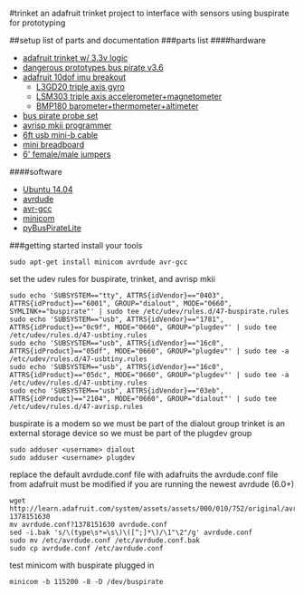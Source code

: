 #trinket
an adafruit trinket project to interface with sensors using buspirate for prototyping

##setup
list of parts and documentation
###parts list
####hardware
* [adafruit trinket w/ 3.3v logic](http://www.adafruit.com/products/1500)
* [dangerous prototypes bus pirate v3.6](http://dangerousprototypes.com/docs/Bus_Pirate)
* [adafruit 10dof imu breakout](https://www.adafruit.com/products/1604)
   * [L3GD20 triple axis gyro](http://www.adafruit.com/products/1032)
   * [LSM303 triple axis accelerometer+magnetometer](http://www.adafruit.com/products/1120)
   * [BMP180 barometer+thermometer+altimeter](http://www.adafruit.com/products/1603)
* [bus pirate probe set](https://www.adafruit.com/products/238)
* [avrisp mkii programmer](http://www.atmel.com/tools/avrispmkii.aspx)
* [6ft usb mini-b cable](https://www.sparkfun.com/products/11301)
* [mini breadboard](https://www.sparkfun.com/products/12044)
* [6' female/male jumpers](https://www.adafruit.com/products/826)

####software
* [Ubuntu 14.04](http://www.ubuntu.com/download/desktop)
* [avrdude](http://www.nongnu.org/avrdude/)
* [avr-gcc](http://gcc.gnu.org/wiki/avr-gcc)
* [minicom](http://en.wikipedia.org/wiki/Minicom)
* [pyBusPirateLite](http://dangerousprototypes.com/docs/Bus_Pirate_Scripting_in_Python)

###getting started
install your tools
```
sudo apt-get install minicom avrdude avr-gcc
```

set the udev rules for buspirate, trinket, and avrisp mkii
```
sudo echo 'SUBSYSTEM=="tty", ATTRS{idVendor}=="0403", ATTRS{idProduct}=="6001", GROUP="dialout", MODE="0660", SYMLINK+="buspirate"' | sudo tee /etc/udev/rules.d/47-buspirate.rules
sudo echo 'SUBSYSTEM=="usb", ATTRS{idVendor}=="1781", ATTRS{idProduct}=="0c9f", MODE="0660", GROUP="plugdev"' | sudo tee /etc/udev/rules.d/47-usbtiny.rules
sudo echo 'SUBSYSTEM=="usb", ATTRS{idVendor}=="16c0", ATTRS{idProduct}=="05df", MODE="0660", GROUP="plugdev"' | sudo tee -a /etc/udev/rules.d/47-usbtiny.rules
sudo echo 'SUBSYSTEM=="usb", ATTRS{idVendor}=="16c0", ATTRS{idProduct}=="05dc", MODE="0660", GROUP="plugdev"' | sudo tee -a /etc/udev/rules.d/47-usbtiny.rules
sudo echo 'SUBSYSTEM=="usb", ATTRS{idVendor}=="03eb", ATTRS{idProduct}=="2104", MODE="0660", GROUP="dialout"' | sudo tee /etc/udev/rules.d/47-avrisp.rules
```

buspirate is a modem so we must be part of the dialout group
trinket is an external storage device so we must be part of the plugdev group
```
sudo adduser <username> dialout
sudo adduser <username> plugdev
```

replace the default avrdude.conf file with adafruits
the avrdude.conf file from adafruit must be modified if you are running the newest avrdude (6.0+)
```
wget http://learn.adafruit.com/system/assets/assets/000/010/752/original/avrdude.conf?1378151630
mv avrdude.conf?1378151630 avrdude.conf
sed -i.bak 's/\(type\s*=\s\)\([^;]*\)/\1"\2"/g' avrdude.conf
sudo mv /etc/avrdude.conf /etc/avrdude.conf.bak
sudo cp avrdude.conf /etc/avrdude.conf
```

test minicom with buspirate plugged in
```
minicom -b 115200 -8 -D /dev/buspirate
```
